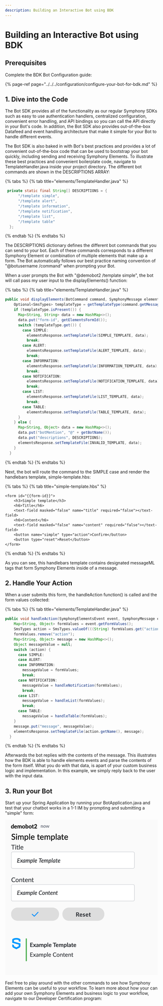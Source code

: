 ```yaml
---
description: Building an Interactive Bot using BDK
---
```


# Building an Interactive Bot using BDK

## Prerequisites 

Complete the BDK Bot Configuration guide:

{% page-ref page="../../../configuration/configure-your-bot-for-bdk.md" %}

## 1. Dive into the Code

The Bot SDK provides all of the functionality as our regular Symphony SDKs such as easy to use authentication handlers, centralized configuration, convenient error handling, and API bindings so you can call the API directly in your Bot's code. In addition, the Bot SDK also provides out-of-the-box Datafeed and event handling architecture that make it simple for your Bot to handle different events.

The Bot SDK is also baked in with Bot's best practices and provides a lot of convenient out-of-the-box code that can be used to bootstrap your bot quickly, including sending and receiving Symphony Elements. To illustrate these best practices and convenient boilerplate code, navigate to TemplateHandler.java inside your project directory. The different bot commands are shown in the DESCRIPTIONS ARRAY:

{% tabs %}
{% tab title="elements/TemplateHandler.java" %}
```java
 private static final String[] DESCRIPTIONS = {
      "/template simple",
      "/template alert",
      "/template information",
      "/template notification",
      "/template list",
      "/template table"
  };
```
{% endtab %}
{% endtabs %}

The DESCRIPTIONS dictionary defines the different bot commands that you can send to your bot. Each of these commands corresponds to a different Symphony Element or combination of multiple elements that make up a form. The Bot automatically follows our best practice naming convention of "@botusername /command" when prompting your Bot.

When a user prompts the Bot with "@demobot2 /template simple", the bot will call pass my user input to the displayElements\(\) function:

{% tabs %}
{% tab title="elements/TemplateHandler.java" %}
```java
public void displayElements(BotCommand command, SymphonyMessage elementsResponse) {
    Optional<SmsTypes> templateType = getTemplateType(command.getMessageEvent().getMessage());
    if (templateType.isPresent()) {
      Map<String, String> data = new HashMap<>();
      data.put("form-id", getElementsFormId());
      switch (templateType.get()) {
        case SIMPLE:
          elementsResponse.setTemplateFile(SIMPLE_TEMPLATE, data);
          break;
        case ALERT:
          elementsResponse.setTemplateFile(ALERT_TEMPLATE, data);
          break;
        case INFORMATION:
          elementsResponse.setTemplateFile(INFORMATION_TEMPLATE, data);
          break;
        case NOTIFICATION:
          elementsResponse.setTemplateFile(NOTIFICATION_TEMPLATE, data);
          break;
        case LIST:
          elementsResponse.setTemplateFile(LIST_TEMPLATE, data);
          break;
        case TABLE:
          elementsResponse.setTemplateFile(TABLE_TEMPLATE, data);
      }
    } else {
      Map<String, Object> data = new HashMap<>();
      data.put("botMention", "@" + getBotName());
      data.put("descriptions", DESCRIPTIONS);
      elementsResponse.setTemplateFile(INVALID_TEMPLATE, data);
    }
  }
```
{% endtab %}
{% endtabs %}

Next, the bot will route the command to the SIMPLE case and render the handlebars template, simple-template.hbs:

{% tabs %}
{% tab title="simple-template.hbs" %}
```markup
<form id="{{form-id}}">
    <h3>Simple template</h3>
    <h6>Title</h6>
    <text-field masked="false" name="title" required="false"></text-field>
    <h6>Content</h6>
    <text-field masked="false" name="content" required="false"></text-field>
    <button name="simple" type="action">Confirm</button>
    <button type="reset">Reset</button>
</form>
```
{% endtab %}
{% endtabs %}

As you can see, this handlebars template contains designated messageML tags that form Symphony Elements inside of a message.

## 2. Handle Your Action

When a user submits this form, the handleAction function\(\) is called and the form values collected:

{% tabs %}
{% tab title="elements/TemplateHandler.java" %}
```java
public void handleAction(SymphonyElementsEvent event, SymphonyMessage elementsResponse) {
    Map<String, Object> formValues = event.getFormValues();
    SmsTypes action = SmsTypes.valueOf(((String) formValues.get("action")).toUpperCase());
    formValues.remove("action");
    Map<String, Object> message = new HashMap<>();
    Object messageValue = null;
    switch (action) {
      case SIMPLE:
      case ALERT:
      case INFORMATION:
        messageValue = formValues;
        break;
      case NOTIFICATION:
        messageValue = handleNotification(formValues);
        break;
      case LIST:
        messageValue = handleList(formValues);
        break;
      case TABLE:
        messageValue = handleTable(formValues);
    }
    message.put("message", messageValue);
    elementsResponse.setTemplateFile(action.getName(), message);
  }
```
{% endtab %}
{% endtabs %}

Afterwards the bot replies with the contents of the message. This illustrates how the BDK is able to handle elements events and parse the contents of the form itself. What you do with that data, is apart of your custom business logic and implementation. In this example, we simply reply back to the user with the input data.

## 3.  Run your Bot

Start up your Spring Application by running your BotApplication.java and test that your chatbot works in a 1-1 IM by prompting and submitting a "simple" form:

![](../../../../.gitbook/assets/screen-shot-2020-07-16-at-12.26.43-pm%20%282%29.png)

Feel free to play around with the other commands to see how Symphony Elements can be useful to your workflow. To learn more about how your can add your own Symphony Elements and business logic to your workflow, navigate to our Developer Certification program:

